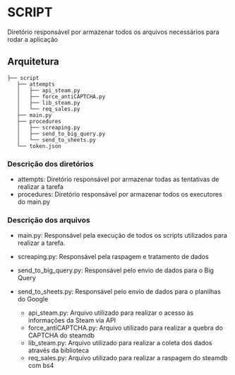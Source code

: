 # SCRIPT

Diretório responsável por armazenar todos os arquivos necessários para rodar a aplicação

## Arquitetura

```
├── script
   ├── attempts
   │   ├── api_steam.py
   │   ├── force_antiCAPTCHA.py
   │   ├── lib_steam.py
   │   └── req_sales.py
   ├── main.py
   ├── procedures
   │   ├── screaping.py
   │   ├── send_to_big_query.py
   │   └── send_to_sheets.py
   └── token.json
```

### Descrição dos diretórios

- attempts: Diretório responsável por armazenar todas as tentativas de realizar a tarefa
- procedures: Diretório responsável por armazenar todos os executores do main.py

### Descrição dos arquivos

- main.py: Responsável pela execução de todos os scripts utilizados para realizar a tarefa.
- screaping.py: Responsável pela raspagem e tratamento de dados
- send_to_big_query.py: Responsável pelo envio de dados para o Big Query
- send_to_sheets.py: Responsável pelo envio de dados para o planilhas do Google

  - api_steam.py: Arquivo utilizado para realizar o acesso às informações da Steam via API
  - force_antiCAPTCHA.py: Arquivo utilizado para realizar a quebra do CAPTCHA do steamdb
  - lib_steam.py: Arquivo utilizado para realizar a coleta dos dados através da biblioteca
  - req_sales.py: Arquivo utilizado para realizar a raspagem do steamdb com bs4
